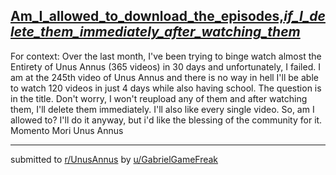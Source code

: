 ## [Am_I_allowed_to_download_the_episodes,_if_I_delete_them_immediately_after_watching_them_](https://www.reddit.com/r/UnusAnnus/comments/jrryj0/am_i_allowed_to_download_the_episodes_if_i_delete/)
For context: Over the last month, I've been trying to binge watch almost the Entirety of Unus Annus (365 videos) in 30 days and unfortunately, I failed. I am at the 245th video of Unus Annus and there is no way in hell I'll be able to watch 120 videos in just 4 days while also having school. The question is in the title. Don't worry, I won't reupload any of them and after watching them, I'll delete them immediately. I'll also like every single video. So, am I allowed to? I'll do it anyway, but i'd like the blessing of the community for it. 
Momento Mori
Unus Annus

---

submitted to [r/UnusAnnus](https://www.reddit.com/r/UnusAnnus) by [u/GabrielGameFreak](https://www.reddit.com/user/GabrielGameFreak)
